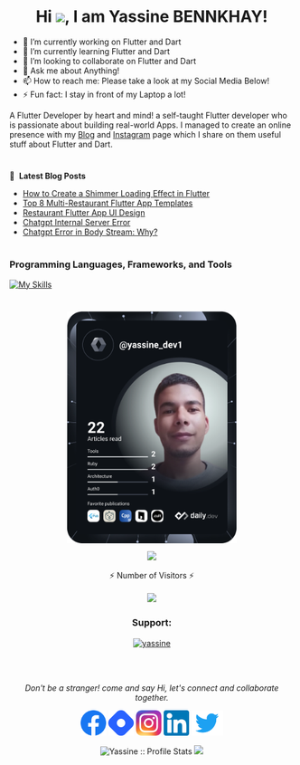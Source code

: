 

<h1 align="center">Hi <img src="https://raw.githubusercontent.com/MartinHeinz/MartinHeinz/master/wave.gif" width="30px">, I am Yassine BENNKHAY!</h1>

  - 🔭 I’m currently working on Flutter and Dart
- 🌱 I’m currently learning Flutter and Dart
- 👯 I’m looking to collaborate on Flutter and Dart
- 💬 Ask me about Anything!
- 📫 How to reach me: Please take a look at my Social Media Below!
- ⚡ Fun fact: I stay in front of my Laptop a lot!

A Flutter Developer by heart and mind! a self-taught Flutter developer who is passionate about building real-world Apps.
 I managed to create an online presence with my [Blog](https://yassinebenkhay.com) and [Instagram](https://www.instagram.com/yassine_dev1/) page which I share on them useful stuff about Flutter and Dart.
<!--  <img align="right" alt="Coding" width="400" src="https://docs.flutter.dev/assets/images/dash/Dashatars.png"> -->
<!--  <a href="https://app.daily.dev/yassine_dev1"><img src="https://github.com/yassine-bennkhay/yassine-bennkhay/blob/main/devcard.svg" width="300" align="right" alt="Yassin BENNKHAY's Dev Card"/></a> -->
#
📕 &nbsp;**Latest Blog Posts**
<!-- BLOG-POST-LIST:START -->
- [How to Create a Shimmer Loading Effect in Flutter](https://yassinebenkhay.com/how-to-create-a-shimmer-loading-effect-in-flutter/)
- [Top 8 Multi-Restaurant Flutter App Templates](https://yassinebenkhay.com/best-multi-restaurant-flutter-app-templates/)
- [Restaurant Flutter App UI Design](https://yassinebenkhay.com/restaurant-flutter-app-ui-design/)
- [Chatgpt Internal Server Error](https://yassinebenkhay.com/chatgpt-internal-server-error/)
- [Chatgpt Error in Body Stream: Why?](https://yassinebenkhay.com/chatgpt-error-in-body-stream/)
<!-- BLOG-POST-LIST:END -->
#
### Programming Languages, Frameworks, and Tools

[![My Skills](https://skillicons.dev/icons?i=flutter,dart,nodejs,firebase,php,react,java,c,cpp,html,css,javascript,git,github,androidstudio,vscode,ps,ai&&perline=9&theme=light)](https://skillicons.dev)
#
<p align="center">
<a href="https://app.daily.dev/yassine_dev1"><img src="https://github.com/yassine-bennkhay/yassine-bennkhay/blob/main/devcard.svg" width="300" align="center" alt="Yassin BENNKHAY's Dev Card"/></a>
</p>

<!-- <p align="center">
<h1> &#x1f4c8; My GitHub Stats</h1>
</p> -->

<p align="center">
<img height="300px" src="https://github-readme-stats.vercel.app/api/top-langs/?username=yassine-bennkhay&theme=radical">
</p>

<p align="center">
  ⚡ Number of Visitors ⚡<br>
  <br><img src="https://profile-counter.glitch.me/yassine-bennkhay/count.svg" />
</p>
<p align="center">
<h3 align="center">Support:</h3>
<p align="center"><a href="https://www.buymeacoffee.com/yassinedev"> <img align="center" src="https://cdn.buymeacoffee.com/buttons/v2/default-yellow.png" height="50" width="210" alt="yassine" /></a></p><br><br>
</p>
<p align="center">
  <i> Don't be a stranger! come and say Hi, let's connect and collaborate together.</i>

  <p align="center">
    <a target= "_blank" href="https://www.facebook.com/profile.php?id=100006392266503" alt="Facebook"><img height='45' src="https://github.com/yassine-bennkhay/yassine-bennkhay/blob/main/icons/facebook_icon.png"></a>
    <a target= "_blank" href="https://hashnode.com/@yassine-bennkhay" alt="Hashnode"><img height='45' src="https://github.com/yassine-bennkhay/yassine-bennkhay/blob/main/icons/hashnode_icon.png"></a>
    <a target= "_blank" href="https://www.instagram.com/yassinebennkhay/" alt="Instagram"><img height='45' src="https://github.com/yassine-bennkhay/yassine-bennkhay/blob/main/icons/Instagram_icon.png"></a>
    <a target= "_blank" href="https://www.linkedin.com/in/yassine-bennkhay-0b73411b4/" alt="LinkedIn"><img height='45' src="https://github.com/yassine-bennkhay/yassine-bennkhay/blob/main/icons/linkedin_icon.png"></a>
  <a target= "_blank" href="https://twitter.com/yassine_dev1" alt="twitter"><img height='45' src="https://github.com/yassine-bennkhay/yassine-bennkhay/blob/main/icons/Twitter.png"></a>
  
    
  </p>
  
</p>


<p  align="center">
<img src="https://github-readme-stats.vercel.app/api?username=yassine-bennkhay&show_icons=true&theme=synthwave" alt="Yassine :: Profile Stats" />

<img  width="400px" src="https://github-readme-streak-stats.herokuapp.com/?user=yassine-bennkhay&theme=radical">
</p>

